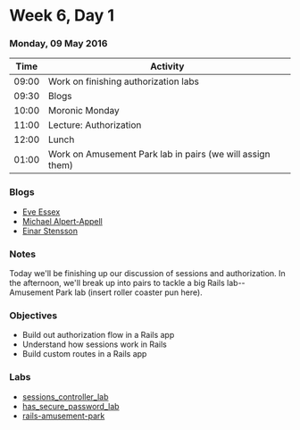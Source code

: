 # Week 6, Day 1

### Monday, 09 May 2016

| Time | Activity |
| --- | --- |
| 09:00 | Work on finishing authorization labs |
| 09:30 | Blogs |
| 10:00 | Moronic Monday |
| 11:00 | Lecture: Authorization |
| 12:00 | Lunch |
| 01:00 | Work on Amusement Park lab in pairs (we will assign them) |

### Blogs

- [Eve Essex](https://medium.com/@eve.essex/)
- [Michael Alpert-Appell](https://medium.com/@mikeappell)
- [Einar Stensson](http://einarstensson.github.io/)

### Notes

Today we'll be finishing up our discussion of sessions and authorization. In the afternoon, we'll break up into pairs to tackle a big Rails lab-- Amusement Park lab (insert roller coaster pun here).

### Objectives

- Build out authorization flow in a Rails app 
- Understand how sessions work in Rails 
- Build custom routes in a Rails app 

### Labs

- [sessions\_controller\_lab](http://www.github.com/learn-co-students/sessions_controller_lab-web-0416)
- [has\_secure\_password\_lab](http://www.github.com/learn-co-students/has_secure_password_lab-web-0416)
- [rails-amusement-park](http://www.github.com/learn-co-students/rails-amusement-park-web-0416)

